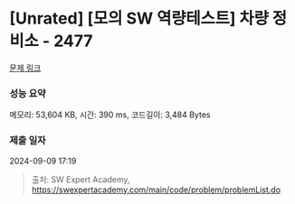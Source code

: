 # [Unrated] [모의 SW 역량테스트] 차량 정비소 - 2477 

[문제 링크](https://swexpertacademy.com/main/code/problem/problemDetail.do?contestProbId=AV6c6bgaIuoDFAXy) 

### 성능 요약

메모리: 53,604 KB, 시간: 390 ms, 코드길이: 3,484 Bytes

### 제출 일자

2024-09-09 17:19



> 출처: SW Expert Academy, https://swexpertacademy.com/main/code/problem/problemList.do